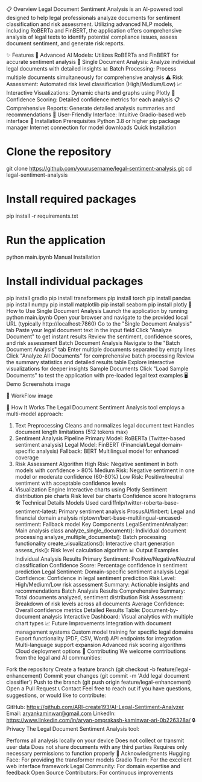 📋 Overview
Legal Document Sentiment Analysis is an AI-powered tool designed to help legal professionals analyze documents for sentiment classification and risk assessment. Utilizing advanced NLP models, including RoBERTa and FinBERT, the application offers comprehensive analysis of legal texts to identify potential compliance issues, assess document sentiment, and generate risk reports.

✨ Features
🤖 Advanced AI Models: Utilizes RoBERTa and FinBERT for accurate sentiment analysis
📄 Single Document Analysis: Analyze individual legal documents with detailed insights
📊 Batch Processing: Process multiple documents simultaneously for comprehensive analysis
⚠️ Risk Assessment: Automated risk level classification (High/Medium/Low)
📈 Interactive Visualizations: Dynamic charts and graphs using Plotly
🎯 Confidence Scoring: Detailed confidence metrics for each analysis
📋 Comprehensive Reports: Generate detailed analysis summaries and recommendations
📱 User-Friendly Interface: Intuitive Gradio-based web interface
🔧 Installation
Prerequisites
Python 3.8 or higher
pip package manager
Internet connection for model downloads
Quick Installation
# Clone the repository
git clone https://github.com/yourusername/legal-sentiment-analysis.git
cd legal-sentiment-analysis

# Install required packages
pip install -r requirements.txt

# Run the application
python main.ipynb
Manual Installation
# Install individual packages
pip install gradio
pip install transformers
pip install torch
pip install pandas
pip install numpy
pip install matplotlib
pip install seaborn
pip install plotly
🚀 How to Use
Single Document Analysis
Launch the application by running python main.ipynb
Open your browser and navigate to the provided local URL (typically http://localhost:7860)
Go to the "Single Document Analysis" tab
Paste your legal document text in the input field
Click "Analyze Document" to get instant results
Review the sentiment, confidence scores, and risk assessment
Batch Document Analysis
Navigate to the "Batch Document Analysis" tab
Enter multiple documents separated by empty lines
Click "Analyze All Documents" for comprehensive batch processing
Review the summary statistics and detailed results table
Explore interactive visualizations for deeper insights
Sample Documents
Click "Load Sample Documents" to test the application with pre-loaded legal text examples
🖥️ Demo Screenshots
image

🚀 WorkFlow
image

🧠 How It Works
The Legal Document Sentiment Analysis tool employs a multi-model approach:

1. Text Preprocessing
Cleans and normalizes legal document text
Handles document length limitations (512 tokens max)
2. Sentiment Analysis Pipeline
Primary Model: RoBERTa (Twitter-based sentiment analysis)
Legal Model: FinBERT (Financial/Legal domain-specific analysis)
Fallback: BERT Multilingual model for enhanced coverage
3. Risk Assessment Algorithm
High Risk: Negative sentiment in both models with confidence > 80%
Medium Risk: Negative sentiment in one model or moderate confidence (60-80%)
Low Risk: Positive/neutral sentiment with acceptable confidence levels
4. Visualization Engine
Interactive charts using Plotly
Sentiment distribution pie charts
Risk level bar charts
Confidence score histograms
🛠️ Technical Details
Models Used
cardiffnlp/twitter-roberta-base-sentiment-latest: Primary sentiment analysis
ProsusAI/finbert: Legal and financial domain analysis
nlptown/bert-base-multilingual-uncased-sentiment: Fallback model
Key Components
LegalSentimentAnalyzer: Main analysis class
analyze_single_document(): Individual document processing
analyze_multiple_documents(): Batch processing functionality
create_visualizations(): Interactive chart generation
assess_risk(): Risk level calculation algorithm
📊 Output Examples
Individual Analysis Results
Primary Sentiment: Positive/Negative/Neutral classification
Confidence Score: Percentage confidence in sentiment prediction
Legal Sentiment: Domain-specific sentiment analysis
Legal Confidence: Confidence in legal sentiment prediction
Risk Level: High/Medium/Low risk assessment
Summary: Actionable insights and recommendations
Batch Analysis Results
Comprehensive Summary: Total documents analyzed, sentiment distribution
Risk Assessment: Breakdown of risk levels across all documents
Average Confidence: Overall confidence metrics
Detailed Results Table: Document-by-document analysis
Interactive Dashboard: Visual analytics with multiple chart types
📈 Future Improvements
 Integration with document management systems
 Custom model training for specific legal domains
 Export functionality (PDF, CSV, Word)
 API endpoints for integration
 Multi-language support expansion
 Advanced risk scoring algorithms
 Cloud deployment options
👥 Contributing
We welcome contributions from the legal and AI communities:

Fork the repository
Create a feature branch (git checkout -b feature/legal-enhancement)
Commit your changes (git commit -m 'Add legal document classifier')
Push to the branch (git push origin feature/legal-enhancement)
Open a Pull Request
📞 Contact
Feel free to reach out if you have questions, suggestions, or would like to contribute:

GitHub: https://github.com/ARI-create193/AI-Legal-Sentiment-Analyzer
Email: aryankaminwar@gmail.com
LinkedIn: https://www.linkedin.com/in/aryan-omprakash-kaminwar-ari-0b226328a/
🔒 Privacy
The Legal Document Sentiment Analysis tool:

Performs all analysis locally on your device
Does not collect or transmit user data
Does not share documents with any third parties
Requires only necessary permissions to function properly
🙏 Acknowledgments
Hugging Face: For providing the transformer models
Gradio Team: For the excellent web interface framework
Legal Community: For domain expertise and feedback
Open Source Contributors: For continuous improvements
